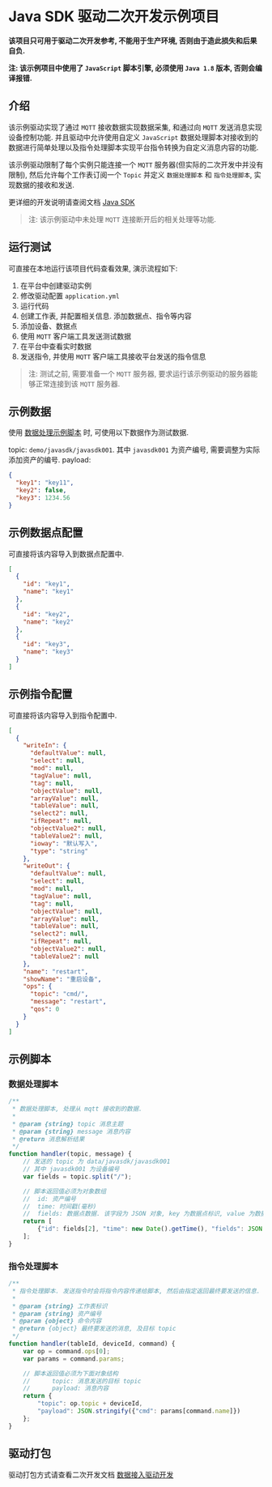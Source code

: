 # Java SDK 驱动二次开发示例项目

**该项目只可用于驱动二次开发参考, 不能用于生产环境, 否则由于造此损失和后果自负.**

**注: 该示例项目中使用了 `JavaScript` 脚本引擎, 必须使用 `Java 1.8` 版本, 否则会编译报错.**

## 介绍

该示例驱动实现了通过 `MQTT` 接收数据实现数据采集, 和通过向 `MQTT` 发送消息实现设备控制功能.
并且驱动中允许使用自定义 `JavaScript` 数据处理脚本对接收到的数据进行简单处理以及指令处理脚本实现平台指令转换为自定义消息内容的功能.

该示例驱动限制了每个实例只能连接一个 `MQTT` 服务器(但实际的二次开发中并没有限制), 然后允许每个工作表订阅一个 `Topic`
并定义 `数据处理脚本` 和 `指令处理脚本`, 实现数据的接收和发送.

更详细的开发说明请查阅文档 [Java SDK](https://docs.airiot.cn/category/java)

> 注: 该示例驱动中未处理 `MQTT` 连接断开后的相关处理等功能.

## 运行测试

可直接在本地运行该项目代码查看效果, 演示流程如下:

1. 在平台中创建驱动实例
2. 修改驱动配置 `application.yml`
3. 运行代码
4. 创建工作表, 并配置相关信息. 添加数据点、指令等内容
5. 添加设备、数据点
6. 使用 `MQTT` 客户端工具发送测试数据
7. 在平台中查看实时数据
8. 发送指令, 并使用 `MQTT` 客户端工具接收平台发送的指令信息

> 注: 测试之前, 需要准备一个 `MQTT` 服务器, 要求运行该示例驱动的服务器能够正常连接到该 `MQTT` 服务器.

## 示例数据

使用 [数据处理示例脚本](#数据处理脚本) 时, 可使用以下数据作为测试数据.

topic: `demo/javasdk/javasdk001`. 其中 `javasdk001` 为资产编号, 需要调整为实际添加资产的编号.
payload:

```json
{
  "key1": "key11",
  "key2": false,
  "key3": 1234.56
}
```

## 示例数据点配置

可直接将该内容导入到数据点配置中.

```json
[
  {
    "id": "key1",
    "name": "key1"
  },
  {
    "id": "key2",
    "name": "key2"
  },
  {
    "id": "key3",
    "name": "key3"
  }
]
```

## 示例指令配置

可直接将该内容导入到指令配置中.

```json
[
  {
    "writeIn": {
      "defaultValue": null,
      "select": null,
      "mod": null,
      "tagValue": null,
      "tag": null,
      "objectValue": null,
      "arrayValue": null,
      "tableValue": null,
      "select2": null,
      "ifRepeat": null,
      "objectValue2": null,
      "tableValue2": null,
      "ioway": "默认写入",
      "type": "string"
    },
    "writeOut": {
      "defaultValue": null,
      "select": null,
      "mod": null,
      "tagValue": null,
      "tag": null,
      "objectValue": null,
      "arrayValue": null,
      "tableValue": null,
      "select2": null,
      "ifRepeat": null,
      "objectValue2": null,
      "tableValue2": null
    },
    "name": "restart",
    "showName": "重启设备",
    "ops": {
      "topic": "cmd/",
      "message": "restart",
      "qos": 0
    }
  }
]
```

## 示例脚本

### 数据处理脚本

```javascript
/**
 * 数据处理脚本, 处理从 mqtt 接收到的数据.
 *
 * @param {string} topic 消息主题
 * @param {string} message 消息内容
 * @return 消息解析结果
 */
function handler(topic, message) {
    // 发送的 topic 为 data/javasdk/javasdk001
    // 其中 javasdk001 为设备编号
    var fields = topic.split("/");

    // 脚本返回值必须为对象数组
    // 	id: 资产编号
    //	time: 时间戳(毫秒)
    //  fields: 数据点数据. 该字段为 JSON 对象, key 为数据点标识, value 为数据点的值
    return [
        {"id": fields[2], "time": new Date().getTime(), "fields": JSON.parse(message)}
    ];
}
```

### 指令处理脚本

```javascript
/**
 * 指令处理脚本. 发送指令时会将指令内容传递给脚本, 然后由指定返回最终要发送的信息.
 *
 * @param {string} 工作表标识
 * @param {string} 资产编号
 * @param {object} 命令内容
 * @return {object} 最终要发送的消息, 及目标 topic
 */
function handler(tableId, deviceId, command) {
    var op = command.ops[0];
    var params = command.params;

    // 脚本返回值必须为下面对象结构
    //		topic: 消息发送的目标 topic
    //		payload: 消息内容
    return {
        "topic": op.topic + deviceId,
        "payload": JSON.stringify({"cmd": params[command.name]})
    };
}
```

## 驱动打包

驱动打包方式请查看二次开发文档 [数据接入驱动开发](https://docs.airiot.cn/development-manual/sdk/java-sdk/java-sdk-driver)
